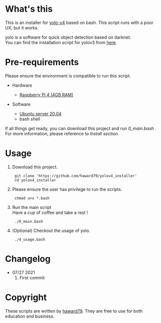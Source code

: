 # What's this
This is an installer for [yolo-v4](https://github.com/AlexeyAB/darknet) based on bash.
This script runs with a poor UX, but it works.

yolo is a software for quick object detection based on darknet.  
You can find the installation script for yolov3 from [here](https://github.com/haward79/yolov3_installer).

# Pre-requirements
Please ensure the environment is compatible to run this script.

- Hardware
  - [Raspberry Pi 4 (4GB RAM)](https://www.raspberrypi.org/products/raspberry-pi-4-model-b/)

- Software
  - [Ubuntu server 20.04](https://old-releases.ubuntu.com/releases/focal/ubuntu-20.04.1-preinstalled-server-arm64+raspi.img.xz)
  - bash shell

If all things get ready, you can download this project and run *0_main.bash* .
For more information, please reference to *Install section*.

# Usage
1. Download this project.

        git clone 'https://github.com/haward79/yolov4_installer'
        cd yolov4_installer

2. Please ensure the user has privilege to run the scripts.

        chmod u+x *.bash

3. Run the main script  
   Have a cup of coffee and take a rest !

        ./0_main.bash

4. (Optional) Checkout the usage of yolo.

        ./4_usage.bash

# Changelog
- 07/27 2021
    1. First commit

# Copyright
These scripts are written by [haward79](https://www.haward79.tw/).
They are free to use for both education and business.

